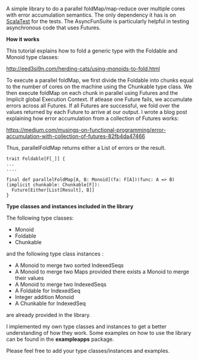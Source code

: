 A simple library to do a parallel foldMap/map-reduce over multiple cores with error accumulation semantics. The only dependency it has is on [ScalaTest](http://www.scalatest.org) for the tests. The AsyncFunSuite is particularly helpful in testing asynchronous code that uses Futures.

**How it works**

This tutorial explains how to fold a generic type with the Foldable and Monoid type classes:

http://eed3si9n.com/herding-cats/using-monoids-to-fold.html

To execute a parallel foldMap, we first divide the Foldable into chunks equal to the number of cores on the machine using the
Chunkable type class. We then execute foldMap on each chunk in parallel using Futures and the Implicit global Execution Context. If atlease one Future fails, we accumulate errors across all Futures. If all Futures are successful, we fold over the values returned by each Future to arrive at our output. I wrote a blog post explaining how error accumulation from a collection of Futures works:

https://medium.com/musings-on-functional-programming/error-accumulation-with-collection-of-futures-82fb4da47466

Thus, parallelFoldMap returns either a List of errors or the result. 
```
trait Foldable[F[_]] {
...
....

final def parallelFoldMap[A, B: Monoid](fa: F[A])(func: A => B)(implicit chunkable: Chunkable[F]):
  Future[Either[List[Result], B]]
}
```

**Type classes and instances included in the library**

The following type classes:
* Monoid
* Foldable
* Chunkable

and the following type class instances :
* A Monoid to merge two sorted IndexedSeqs
* A Monoid to merge two Maps provided there exists a Monoid to merge their values
* A Monoid to merge two IndexedSeqs
* A Foldable for IndexedSeq
* Integer addition Monoid
* A Chunkable for IndexedSeq
 
are already provided in the library.

I implemented my own type classes and instances to get a better understanding of how they work. Some examples on how to use the library can be found in the **exampleapps** package.

Please feel free to add your type classes/instances and examples.
